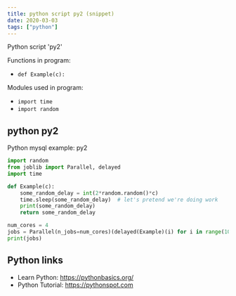 ```yaml
---
title: python script py2 (snippet)
date: 2020-03-03
tags: ["python"]
---
```

Python script 'py2'

Functions in program: 
* `def Example(c):`

Modules used in program: 
* `import time`
* `import random`

## python py2

Python mysql example: py2

```python
import random
from joblib import Parallel, delayed
import time

def Example(c):
    some_random_delay = int(2*random.random()*c)
    time.sleep(some_random_delay)  # let's pretend we're doing work 
    print(some_random_delay)
    return some_random_delay

num_cores = 4
jobs = Parallel(n_jobs=num_cores)(delayed(Example)(i) for i in range(10))
print(jobs)


```

## Python links

- Learn Python: https://pythonbasics.org/
- Python Tutorial: https://pythonspot.com
